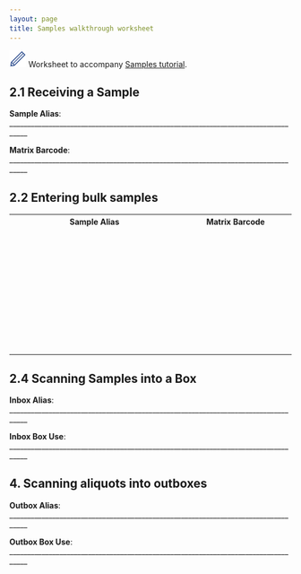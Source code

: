 ```yaml
---
layout: page
title: Samples walkthrough worksheet
---
```


<img src="pics/blue_pencil.png"> Worksheet to accompany [Samples tutorial](tutorial-plain-samples).

## 2.1 Receiving a Sample

**Sample Alias**: ___________________________________________________________________________________

**Matrix Barcode**: ___________________________________________________________________________________


## 2.2 Entering bulk samples

<table>
<tr><th>Sample Alias</th><th>Matrix Barcode</th></tr>
<tr><td width="500"></td><td width="300">&nbsp;<br>&nbsp;<br>&nbsp;</td></tr>
<tr><td></td><td>&nbsp;<br>&nbsp;<br>&nbsp;</td></tr>
<tr><td></td><td>&nbsp;<br>&nbsp;<br>&nbsp;</td></tr>
<tr><td></td><td>&nbsp;<br>&nbsp;<br>&nbsp;</td></tr>
</table>


## 2.4 Scanning Samples into a Box

**Inbox Alias**: ___________________________________________________________________________________

**Inbox Box Use**: ___________________________________________________________________________________


## 4. Scanning aliquots into outboxes

**Outbox Alias**: ___________________________________________________________________________________

**Outbox Box Use**: ___________________________________________________________________________________
